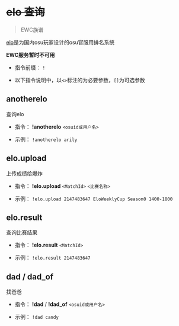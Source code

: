 # ~~elo 查询~~

> EWC族谱

[elo](http://otsu.fun/)是为国内osu玩家设计的osu官服用排名系统

**EWC服务暂时不可用**

- 指令前缀： `!`

- 以下指令说明中，以`<>`标注的为必要参数，`[]`为可选参数

## anotherelo

查询elo

- 指令： **!anotherelo** `<osuid或用户名>`

- 示例： `!anotherelo arily`

## elo.upload

上传成绩给爆炸

- 指令： **!elo.upload** `<MatchId>` `<比赛名称>`

- 示例： `!elo.upload 2147483647 EloWeeklyCup Season0 1400-1800`

## elo.result

查询比赛结果

- 指令： **!elo.result** `<MatchId>`

- 示例： `!elo.result 2147483647`

## dad / dad_of

找爸爸

- 指令： **!dad** / **!dad_of** `<osuid或用户名>`

- 示例： `!dad candy`

